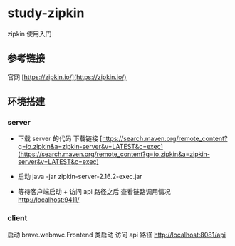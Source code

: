 # study-zipkin #
zipkin 使用入门

## 参考链接 ##
官网 [https://zipkin.io/](https://zipkin.io/)

## 环境搭建 ##

### server ###
- 下载 server 的代码 
下载链接 
[https://search.maven.org/remote_content?g=io.zipkin&a=zipkin-server&v=LATEST&c=exec](https://search.maven.org/remote_content?g=io.zipkin&a=zipkin-server&v=LATEST&c=exec)

- 启动
java -jar zipkin-server-2.16.2-exec.jar

- 等待客户端启动 + 访问 api 路径之后
查看链路调用情况 [http://localhost:9411/](http://localhost:9411/)

### client ###

启动 brave.webmvc.Frontend 类启动
访问 api 路径 [http://localhost:8081/api](http://localhost:8081/api)

